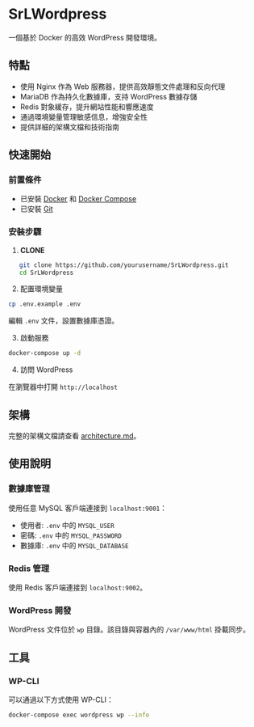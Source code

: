 # SrLWordpress

一個基於 Docker 的高效 WordPress 開發環境。

## 特點

- 使用 Nginx 作為 Web 服務器，提供高效靜態文件處理和反向代理
- MariaDB 作為持久化數據庫，支持 WordPress 數據存儲
- Redis 對象緩存，提升網站性能和響應速度
- 通過環境變量管理敏感信息，增強安全性
- 提供詳細的架構文檔和技術指南

## 快速開始

### 前置條件

- 已安裝 [Docker](https://docs.docker.com/get-docker/) 和 [Docker Compose](https://docs.docker.com/compose/install/)
- 已安裝 [Git](https://git-scm.com/downloads)

### 安裝步驟

1. **CLONE**

```bash
   git clone https://github.com/yourusername/SrLWordpress.git
   cd SrLWordpress
```

2. 配置環境變量

```bash
cp .env.example .env
```

編輯 `.env` 文件，設置數據庫憑證。

3. 啟動服務

```bash
docker-compose up -d
```

4. 訪問 WordPress

在瀏覽器中打開 `http://localhost`

## 架構

完整的架構文檔請查看 [architecture.md](docs/architecture.md)。

## 使用說明

### 數據庫管理

使用任意 MySQL 客戶端連接到 `localhost:9001`：

- 使用者: `.env` 中的 `MYSQL_USER`
- 密碼: `.env` 中的 `MYSQL_PASSWORD`
- 數據庫: `.env` 中的 `MYSQL_DATABASE`

### Redis 管理

使用 Redis 客戶端連接到 `localhost:9002`。

### WordPress 開發

WordPress 文件位於 `wp` 目錄。該目錄與容器內的 `/var/www/html` 掛載同步。

## 工具

### WP-CLI

可以通過以下方式使用 WP-CLI：

```bash
docker-compose exec wordpress wp --info
```
